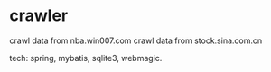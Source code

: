# crawler
crawl data from nba.win007.com
crawl data from stock.sina.com.cn

tech: spring, mybatis, sqlite3, webmagic.
